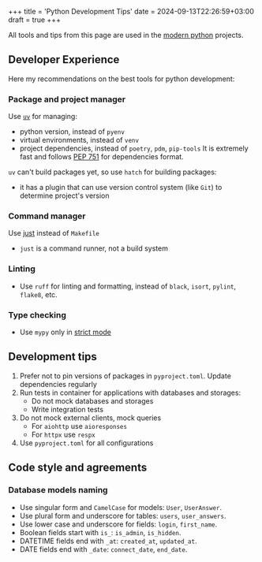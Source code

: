 +++
title = 'Python Development Tips'
date = 2024-09-13T22:26:59+03:00
draft = true
+++

All tools and tips from this page are used in the [modern python](https://github.com/modern-python) projects.

## Developer Experience
Here my recommendations on the best tools for python development:

### Package and project manager
Use [`uv`](https://github.com/astral-sh/uv) for managing:
   - python version, instead of `pyenv`
   - virtual environments, instead of `venv`
   - project dependencies, instead of `poetry`, `pdm`, `pip-tools`
It is extremely fast and follows [PEP 751](https://peps.python.org/pep-0751/) for dependencies format.

`uv` can't build packages yet, so use `hatch` for building packages:
  - it has a plugin that can use version control system (like `Git`) to determine project's version

### Command manager
Use [just](https://just.systems/) instead of `Makefile`
- `just` is a command runner, not a build system

### Linting
- Use `ruff` for linting and formatting, instead of `black`, `isort`, `pylint`, `flake8`, etc.

### Type checking
- Use `mypy` only in [strict mode](https://mypy.readthedocs.io/en/stable/getting_started.html#strict-mode-and-configuration)

## Development tips
1. Prefer not to pin versions of packages in `pyproject.toml`. Update dependencies regularly
2. Run tests in container for applications with databases and storages:
   - Do not mock databases and storages
   - Write integration tests
3. Do not mock external clients, mock queries
   - For `aiohttp` use `aioresponses`
   - For `httpx` use `respx`
4. Use `pyproject.toml` for all configurations

## Code style and agreements
### Database models naming
- Use singular form and `CamelCase` for models: `User`, `UserAnswer`.
- Use plural form and underscore for tables: `users`, `user_answers`.
- Use lower case and underscore for fields: `login`, `first_name`.
- Boolean fields start with `is_`: `is_admin`, `is_hidden`.
- DATETIME fields end with `_at`: `created_at`, `updated_at`.
- DATE fields end with `_date`: `connect_date`, `end_date`.
